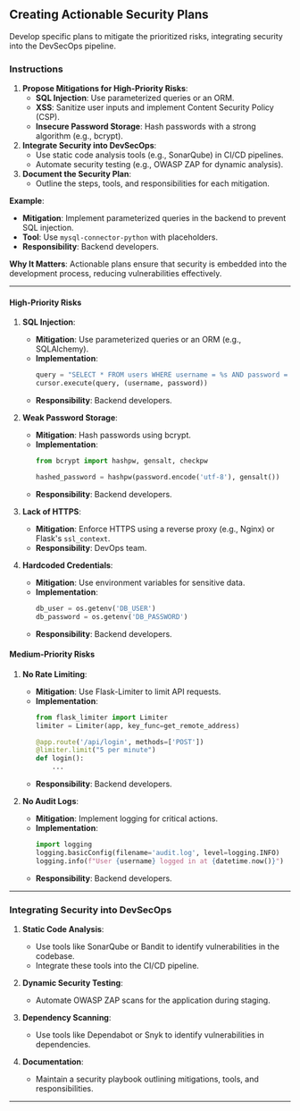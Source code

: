 ## Creating Actionable Security Plans
Develop specific plans to mitigate the prioritized risks, integrating security into the DevSecOps pipeline.

### Instructions
1. **Propose Mitigations for High-Priority Risks**:
   - **SQL Injection**: Use parameterized queries or an ORM.
   - **XSS**: Sanitize user inputs and implement Content Security Policy (CSP).
   - **Insecure Password Storage**: Hash passwords with a strong algorithm (e.g., bcrypt).
2. **Integrate Security into DevSecOps**:
   - Use static code analysis tools (e.g., SonarQube) in CI/CD pipelines.
   - Automate security testing (e.g., OWASP ZAP for dynamic analysis).
3. **Document the Security Plan**:
   - Outline the steps, tools, and responsibilities for each mitigation.

**Example**:
- **Mitigation**: Implement parameterized queries in the backend to prevent SQL injection.
- **Tool**: Use `mysql-connector-python` with placeholders.
- **Responsibility**: Backend developers.

**Why It Matters**: Actionable plans ensure that security is embedded into the development process, reducing vulnerabilities effectively.

---------


#### **High-Priority Risks**
1. **SQL Injection**:
   - **Mitigation**: Use parameterized queries or an ORM (e.g., SQLAlchemy).
   - **Implementation**:
     ```python
     query = "SELECT * FROM users WHERE username = %s AND password = %s"
     cursor.execute(query, (username, password))
     ```
   - **Responsibility**: Backend developers.

2. **Weak Password Storage**:
   - **Mitigation**: Hash passwords using bcrypt.
   - **Implementation**:
     ```python
     from bcrypt import hashpw, gensalt, checkpw

     hashed_password = hashpw(password.encode('utf-8'), gensalt())
     ```
   - **Responsibility**: Backend developers.

3. **Lack of HTTPS**:
   - **Mitigation**: Enforce HTTPS using a reverse proxy (e.g., Nginx) or Flask's `ssl_context`.
   - **Responsibility**: DevOps team.

4. **Hardcoded Credentials**:
   - **Mitigation**: Use environment variables for sensitive data.
   - **Implementation**:
     ```python
     db_user = os.getenv('DB_USER')
     db_password = os.getenv('DB_PASSWORD')
     ```
   - **Responsibility**: Backend developers.

#### **Medium-Priority Risks**
1. **No Rate Limiting**:
   - **Mitigation**: Use Flask-Limiter to limit API requests.
   - **Implementation**:
     ```python
     from flask_limiter import Limiter
     limiter = Limiter(app, key_func=get_remote_address)

     @app.route('/api/login', methods=['POST'])
     @limiter.limit("5 per minute")
     def login():
         ...
     ```
   - **Responsibility**: Backend developers.

2. **No Audit Logs**:
   - **Mitigation**: Implement logging for critical actions.
   - **Implementation**:
     ```python
     import logging
     logging.basicConfig(filename='audit.log', level=logging.INFO)
     logging.info(f"User {username} logged in at {datetime.now()}")
     ```
   - **Responsibility**: Backend developers.

---

### **Integrating Security into DevSecOps**
1. **Static Code Analysis**:
   - Use tools like SonarQube or Bandit to identify vulnerabilities in the codebase.
   - Integrate these tools into the CI/CD pipeline.

2. **Dynamic Security Testing**:
   - Automate OWASP ZAP scans for the application during staging.

3. **Dependency Scanning**:
   - Use tools like Dependabot or Snyk to identify vulnerabilities in dependencies.

4. **Documentation**:
   - Maintain a security playbook outlining mitigations, tools, and responsibilities.

---
